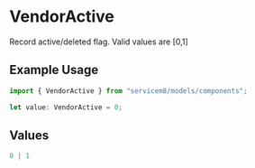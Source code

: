# VendorActive

Record active/deleted flag.  Valid values are [0,1]

## Example Usage

```typescript
import { VendorActive } from "servicem8/models/components";

let value: VendorActive = 0;
```

## Values

```typescript
0 | 1
```